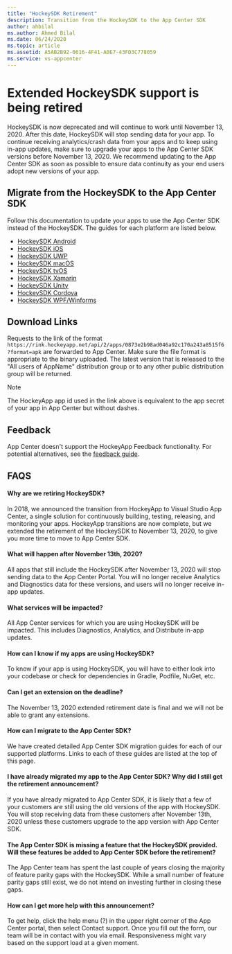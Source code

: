 ```yaml
---
title: "HockeySDK Retirement"
description: Transition from the HockeySDK to the App Center SDK
author: ahbilal
ms.author: Ahmed Bilal
ms.date: 06/24/2020
ms.topic: article
ms.assetid: A5AB2B92-0616-4F41-A0E7-43FD3C778059
ms.service: vs-appcenter
---
```


# Extended HockeySDK support is being retired

HockeySDK is now deprecated and will continue to work until November 13, 2020. After this date, HockeySDK will stop sending data for your app. To continue receiving analytics/crash data from your apps and to keep using in-app updates, make sure to upgrade your apps to the App Center SDK versions before November 13, 2020. We recommend updating to the App Center SDK as soon as possible to ensure data continuity as your end users adopt new versions of your app. 

## Migrate from the HockeySDK to the App Center SDK

Follow this documentation to update your apps to use the App Center SDK instead of the HockeySDK. The guides for each platform are listed below.

* [HockeySDK Android](android-sdk-migration.md)
* [HockeySDK iOS](ios-sdk-migration.md)
* [HockeySDK UWP](uwp-sdk-migration.md)
* [HockeySDK macOS](macos-sdk-migration.md)
* [HockeySDK tvOS](tvos-sdk-migration.md)
* [HockeySDK Xamarin](xamarin-sdk-migration.md)
* [HockeySDK Unity](unity-sdk-migration.md)
* [HockeySDK Cordova](cordova-sdk-migration.md)
* [HockeySDK WPF/Winforms](wpf-winforms-sdk-migration.md)

## Download Links

Requests to the link of the format `https://rink.hockeyapp.net/api/2/apps/0873e2b98ad046a92c170a243a8515f6?format=apk` are forwarded to App Center. Make sure the file format is appropriate to the binary uploaded. The latest version that is released to the "All users of AppName" distribution group or to any other public distribution group will be returned.

> [!Note]
> The HockeyApp app id used in the link above is equivalent to the app secret of your app in App Center but without dashes.

## Feedback

App Center doesn't support the HockeyApp Feedback functionality. For potential alternatives, see the [feedback guide](feedback.md).

## FAQS

#### Why are we retiring HockeySDK?

In 2018, we announced the transition from HockeyApp to Visual Studio App Center, a single solution for continuously building, testing, releasing, and monitoring your apps. HockeyApp transitions are now complete, but we extended the retirement of the HockeySDK to November 13, 2020, to give you more time to move to App Center SDK. 

#### What will happen after November 13th, 2020?

All apps that still include the HockeySDK after November 13, 2020 will stop sending data to the App Center Portal. You will no longer receive Analytics and Diagnostics data for these versions, and users will no longer receive in-app updates. 

#### What services will be impacted?

All App Center services for which you are using HockeySDK will be impacted. This includes Diagnostics, Analytics, and Distribute in-app updates. 

#### How can I know if my apps are using HockeySDK?

To know if your app is using HockeySDK, you will have to either look into your codebase or check for dependencies in Gradle, Podfile, NuGet, etc.

#### Can I get an extension on the deadline?

The November 13, 2020 extended retirement date is final and we will not be able to grant any extensions. 

#### How can I migrate to the App Center SDK?

We have created detailed App Center SDK migration guides for each of our supported platforms. Links to each of these guides are listed at the top of this page. 

#### I have already migrated my app to the App Center SDK? Why did I still get the retirement announcement?

If you have already migrated to App Center SDK, it is likely that a few of your customers are still using the old versions of the app with HockeySDK. You will stop receiving data from these customers after November 13th, 2020 unless these customers upgrade to the app version with App Center SDK. 

#### The App Center SDK is missing a feature that the HockeySDK provided. Will these features be added to App Center SDK before the retirement?

The App Center team has spent the last couple of years closing the majority of feature parity gaps with the HockeySDK. While a small number of feature parity gaps still exist, we do not intend on investing further in closing these gaps.

#### How can I get more help with this announcement?

To get help, click the help menu (?) in the upper right corner of the App Center portal, then select Contact support. Once you fill out the form, our team will be in contact with you via email. Responsiveness might vary based on the support load at a given moment.
